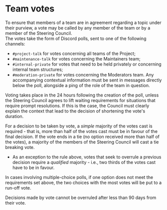 # Team votes
To ensure that members of a team are in agreement regarding a topic under their purview, a vote may be called by any member of the team or by a member of the Steering Council.  
The votes take the form of Discord polls, sent to one of the following channels:
- `#project-talk` for votes concerning all teams of the Project;
- `#maintenance-talk` for votes concerning the Maintainers team;
- `#internal-private` for votes that need to be held privately or concerning internal team structures;
- `#moderation-private` for votes concerning the Moderators team.
Any accompanying contextual information must be sent in messages directly below the poll, alongside a ping of the role of the team in question.

Voting takes place in the 24 hours following the creation of the poll, unless the Steering Council agrees to lift waiting requirements for situations that require prompt resolutions. If this is the case, the Council must clearly explain the context that lead to the decision of shortening the vote's duration.

For a decision to be taken by vote, a *simple* majority of the votes cast is required - that is, more than half of the votes cast must be in favour of the final decision. If the vote ends in a tie (no option received more than half of the votes), a majority of the members of the Steering Council will cast a tie breaking vote.
- As an exception to the rule above, votes that seek to overrule a previous decision require a *qualified* majority - i.e., two thirds of the votes cast have to be in favour.

In cases involving multiple-choice polls, if one option does not meet the requirements set above, the two choices with the most votes will be put to a run-off vote.

Decisions made by vote cannot be overruled after less than 90 days from their vote.